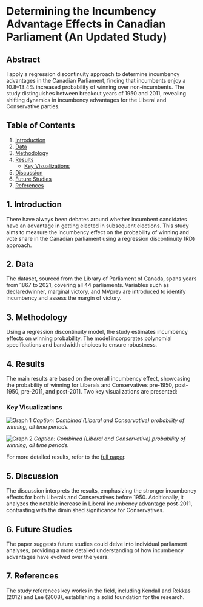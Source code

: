 # Determining the Incumbency Advantage Effects in Canadian Parliament (An Updated Study)

## Abstract
I apply a regression discontinuity approach to determine incumbency advantages in the Canadian Parliament, finding that incumbents enjoy a 10.8–13.4% increased probability of winning over non-incumbents. The study distinguishes between breakout years of 1950 and 2011, revealing shifting dynamics in incumbency advantages for the Liberal and Conservative parties.

## Table of Contents
1. [Introduction](#1-introduction)
2. [Data](#2-data)
3. [Methodology](#3-methodology)
4. [Results](#4-results)
    - [Key Visualizations](#key-visualizations)
5. [Discussion](#5-discussion)
6. [Future Studies](#6-future-studies)
7. [References](#7-references)

## 1. Introduction
There have always been debates around whether incumbent candidates have an advantage in getting elected in subsequent elections. This study aims to measure the incumbency effect on the probability of winning and vote share in the Canadian parliament using a regression discontinuity (RD) approach.

## 2. Data
The dataset, sourced from the Library of Parliament of Canada, spans years from 1867 to 2021, covering all 44 parliaments. Variables such as declaredwinner, marginal victory, and MVprev are introduced to identify incumbency and assess the margin of victory.

## 3. Methodology
Using a regression discontinuity model, the study estimates incumbency effects on winning probability. The model incorporates polynomial specifications and bandwidth choices to ensure robustness.

## 4. Results
The main results are based on the overall incumbency effect, showcasing the probability of winning for Liberals and Conservatives pre-1950, post-1950, pre-2011, and post-2011. Two key visualizations are presented:

### Key Visualizations
![Graph 1](link_to_graph1)
*Caption: Combined (Liberal and Conservative) probability of winning, all time periods.*

![Graph 2](link_to_graph2)
*Caption: Combined (Liberal and Conservative) probability of winning, all time periods.*

For more detailed results, refer to the [full paper](https://github.com/GolbargK/Determining-the-Incumbency-Advantage-Effects-in-Canadian-Parliament-An-Updated-Study-/blob/main/Final%20MA%20Paper-%20Golbarg%20Kanani%20Samian.pdf).

## 5. Discussion
The discussion interprets the results, emphasizing the stronger incumbency effects for both Liberals and Conservatives before 1950. Additionally, it analyzes the notable increase in Liberal incumbency advantage post-2011, contrasting with the diminished significance for Conservatives.

## 6. Future Studies
The paper suggests future studies could delve into individual parliament analyses, providing a more detailed understanding of how incumbency advantages have evolved over the years.

## 7. References
The study references key works in the field, including Kendall and Rekkas (2012) and Lee (2008), establishing a solid foundation for the research.

